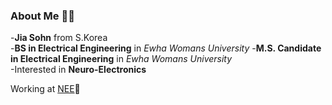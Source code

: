 ### About Me 👩‍🦱

-**Jia Sohn** from S.Korea   
-**BS in Electrical Engineering** in *Ewha Womans University* 
-**M.S. Candidate in Electrical Engineering** in *Ewha Womans University*   
-Interested in **Neuro-Electronics**

Working at [NEE](https://sites.google.com/view/junlab)🥼  


<!--
**jswondersj/jswondersj** is a ✨ _special_ ✨ repository because its `README.md` (this file) appears on your GitHub profile.

Here are some ideas to get you started:

- 🔭 I’m currently working on ...
- 🌱 I’m currently learning ...
- 👯 I’m looking to collaborate on ...
- 🤔 I’m looking for help with ...
- 💬 Ask me about ...
- 📫 How to reach me: ...
- 😄 Pronouns: ...
- ⚡ Fun fact: ...
-->
